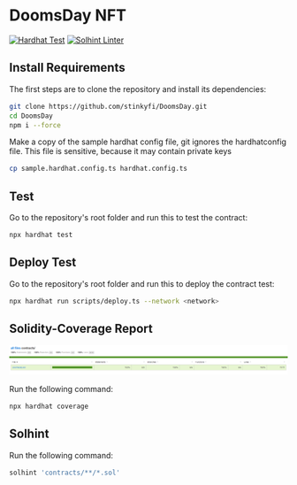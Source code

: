 # DoomsDay NFT
[![Hardhat Test](https://github.com/stinkyfi/DoomsDay/actions/workflows/hardhat_test.yml/badge.svg)](https://github.com/stinkyfi/DoomsDay/actions/workflows/hardhat_test.yml)
[![Solhint Linter](https://github.com/stinkyfi/DoomsDay/actions/workflows/solhint_lint.yml/badge.svg)](https://github.com/stinkyfi/DoomsDay/actions/workflows/solhint_lint.yml)

## Install Requirements
The first steps are to clone the repository and install its dependencies:
```sh
git clone https://github.com/stinkyfi/DoomsDay.git
cd DoomsDay
npm i --force
```

Make a copy of the sample hardhat config file, git ignores the hardhatconfig file.
This file is sensitive, because it may contain private keys
```sh
cp sample.hardhat.config.ts hardhat.config.ts
```

## Test
Go to the repository's root folder and run this to
test the contract:

```sh
npx hardhat test
```

## Deploy Test
Go to the repository's root folder and run this to
deploy the contract test:

```sh
npx hardhat run scripts/deploy.ts --network <network>
```

## Solidity-Coverage Report
<p align="center">
  <img src="https://github.com/stinkyfi/DoomsDay/blob/main/images/coverage_report.PNG">
</p>

Run the following command:
```sh
npx hardhat coverage
```

## Solhint
Run the following command:
```sh
solhint 'contracts/**/*.sol'
```
